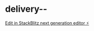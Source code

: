 # delivery--

[Edit in StackBlitz next generation editor ⚡️](https://stackblitz.com/~/github.com/yzzyrlk/delivery--)